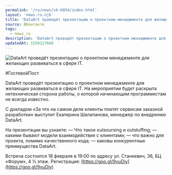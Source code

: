 ```yaml
---
permalink: '/ru/news/vk-6054/index.html'
layout: 'news.ru.njk'
title: 'DataArt проведёт презентацию о проектном менеджменте для желающих развиваться в сфере IT.'
source: ВКонтакте
tags:
  - news_ru
description: 'DataArt проведёт презентацию о проектном менеджменте для желающих развиваться в сфере IT.'
updatedAt: 1550127660
---
```

![DataArt проведёт презентацию о проектном менеджменте для желающих развиваться в сфере IT.](https://sun9-1.userapi.com/impf/c849028/v849028426/12aacd/aj1ntE7ZKDA.jpg?size=960x638&quality=96&proxy=1&sign=161acc434ffea35ceb37a65f97de43cc&c_uniq_tag=I_N8vSen0cwJiAq_rwLGRIW6NB7ZBaSWF_AJJuReSoI&type=album)

#ГостевойПост

DataArt проведёт презентацию о проектном менеджменте для желающих развиваться в сфере IT. На мероприятии будет раскрыта нетехническая сторона работы, о которой начинающим программистам не всегда известно.

С докладом «За что на самом деле клиенты платят сервисам заказной разработки» выступит Екатерина Шалапанова, менеджер по внедрению DataArt.

На презентации вы узнаете:
— Что такое outsoursing и outstuffing;
— какими бывают модели взаимодействия с клиентами;
— что важно для проекта, помимо качественного кода;
— каковы конкурентные преимущества DataArt.

Встреча состоится 18 февраля в 19:00 по адресу ул. Станкевич, 36, БЦ «Форум», 4 ½ этаж. Регистрация: [https://goo.gl/9vuDiy](https://goo.gl/9vuDiy)
